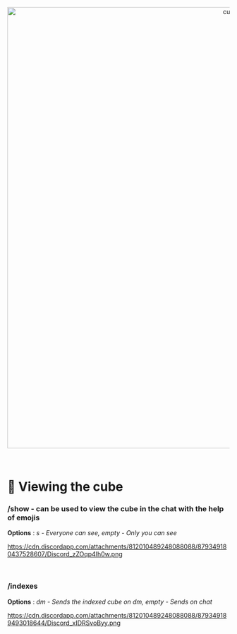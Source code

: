 <p align="center">
  <img width="1000" src="https://cdn.discordapp.com/attachments/812010489248088088/878341674269548554/cfop.png" alt="cubot">
</p>
<br> 


# 👀 Viewing the cube

### /show - can be used to view the cube in the chat with the help of emojis 

__Options__ : *s - Everyone can see, empty - Only you can see*

https://cdn.discordapp.com/attachments/812010489248088088/879349180437528607/Discord_zZOqp4Ih0w.png

<br>

### /indexes 
__Options__ : *dm - Sends the indexed cube on dm, empty - Sends on chat*

https://cdn.discordapp.com/attachments/812010489248088088/879349189493018644/Discord_xIDRSvoByy.png
